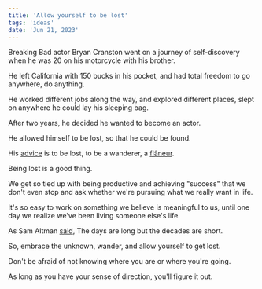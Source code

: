 ```yaml
---
title: 'Allow yourself to be lost'
tags: 'ideas'
date: 'Jun 21, 2023'
---
```


Breaking Bad actor Bryan Cranston went on a journey of self-discovery when he was 20 on his motorcycle with his brother.

He left California with 150 bucks in his pocket,
and had total freedom to go anywhere, do anything.

He worked different jobs along the way, and explored different places, slept on anywhere he could lay his sleeping bag.

After two years, he decided he wanted to become an actor.

He allowed himself to be lost, so that he could be found.

His [advice](https://www.youtube.com/watch?v=yg0uCvnHg74) is to be lost, to be a wanderer, a [flâneur](https://en.wikipedia.org/wiki/Fl%C3%A2neur?useskin=vector#Other_uses).

Being lost is a good thing.

We get so tied up with being productive and achieving "success" that we don't even stop and ask whether we're pursuing what we really want in life.

It's so easy to work on something we believe is meaningful to us, until one day we realize we've been living someone else's life.

As Sam Altman [said](https://blog.samaltman.com/the-days-are-long-but-the-decades-are-short), The days are long but the decades are short.

So, embrace the unknown, wander, and allow yourself to get lost.

Don't be afraid of not knowing where you are or where you're going.

As long as you have your sense of direction, you'll figure it out.
